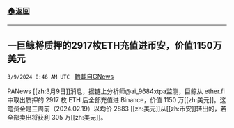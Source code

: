 ###  [:house:返回](README.md)
---


## 一巨鲸将质押的2917枚ETH充值进币安，价值1150万美元
`3/9/2024 8:46 AM UTC ` [轉載自GNews](https://gnews.org/articles/2379456)

PANews [[zh:3月9日]]消息，据链上分析师@ai_9684xtpa监测，巨鲸从 ether.fi 中取出质押的 2917 枚 ETH 后全部充值进 Binance，价值 1150 万[[zh:美元]]。这笔资金是三周前（2024.02.19）以均价 2883 [[zh:美元]]从[[zh:币安]]转出的，若全部卖出将获利 305 万[[zh:美元]]。
